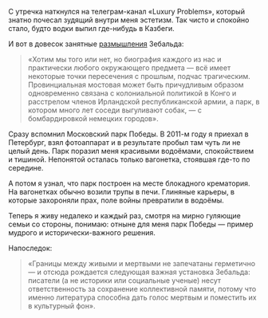 
С утречка наткнулся на телеграм-канал «Luxury Problems», который знатно почесал зудящий внутри меня эстетизм. Так чисто и спокойно стало, будто водки выпил где-нибудь в Казбеги.

И вот в довесок занятные [размышления][1] Зебальда:

> «Хотим мы того или нет, но биография каждого из нас и практически любого окружающего предмета — всё имеет некоторые точки пересечения с прошлым, подчас трагическим. Провинциальная мостовая может быть причудливым образом одновременно связана с колониальной политикой в Конго и расстрелом членов Ирландской республиканской армии, а парк, в котором много лет соседи выгуливают собак, — с бомбардировкой немецких городов». 

Сразу вспомнил Московский парк Победы. В 2011-м году я приехал в Петербург, взял фотоаппарат и в результате пробыл там чуть ли не целый день. Парк поразил меня красивыми водоёмами, спокойствием и тишиной. Непонятой осталась только вагонетка, стоявшая где-то по середине.

А потом я узнал, что парк построен на месте блокадного крематория. На вагонетках обычно возили трупы в печи. Глиняные карьеры, в которые захороняли прах, поле войны превратили в водоёмы.

Теперь я живу недалеко и каждый раз, смотря на мирно гуляющие семьи со стороны, понимаю: отныне для меня парк Победы — пример мудрого и исторически-важного решения. 

Напоследок:

> «Границы между живыми и мертвыми не запечатаны герметично — и отсюда рождается следующая важная установка Зебальда: писатели (а не историки или социальные ученые) несут ответственность за сохранение коллективной памяти, потому что именно литература способна дать голос мертвым и поместить их в культурный фон».

[1]:	https://t.me/yuribolotov/685